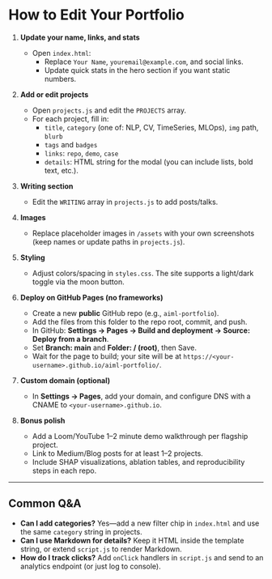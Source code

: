 # How to Edit Your Portfolio

1) **Update your name, links, and stats**
   - Open `index.html`:
     - Replace `Your Name`, `youremail@example.com`, and social links.
     - Update quick stats in the hero section if you want static numbers.

2) **Add or edit projects**
   - Open `projects.js` and edit the `PROJECTS` array.
   - For each project, fill in:
     - `title`, `category` (one of: NLP, CV, TimeSeries, MLOps), `img` path, `blurb`
     - `tags` and `badges`
     - `links`: `repo`, `demo`, `case`
     - `details`: HTML string for the modal (you can include lists, bold text, etc.).

3) **Writing section**
   - Edit the `WRITING` array in `projects.js` to add posts/talks.

4) **Images**
   - Replace placeholder images in `/assets` with your own screenshots (keep names or update paths in `projects.js`).

5) **Styling**
   - Adjust colors/spacing in `styles.css`. The site supports a light/dark toggle via the moon button.

6) **Deploy on GitHub Pages (no frameworks)**
   - Create a new **public** GitHub repo (e.g., `aiml-portfolio`).
   - Add the files from this folder to the repo root, commit, and push.
   - In GitHub: **Settings → Pages → Build and deployment → Source: Deploy from a branch**.
   - Set **Branch: main** and **Folder: / (root)**, then Save.
   - Wait for the page to build; your site will be at `https://<your-username>.github.io/aiml-portfolio/`.

7) **Custom domain (optional)**
   - In **Settings → Pages**, add your domain, and configure DNS with a CNAME to `<your-username>.github.io`.

8) **Bonus polish**
   - Add a Loom/YouTube 1–2 minute demo walkthrough per flagship project.
   - Link to Medium/Blog posts for at least 1–2 projects.
   - Include SHAP visualizations, ablation tables, and reproducibility steps in each repo.

---

## Common Q&A
- **Can I add categories?** Yes—add a new filter chip in `index.html` and use the same `category` string in projects.
- **Can I use Markdown for details?** Keep it HTML inside the template string, or extend `script.js` to render Markdown.
- **How do I track clicks?** Add `onClick` handlers in `script.js` and send to an analytics endpoint (or just log to console).
